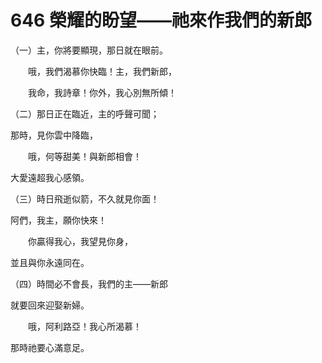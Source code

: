 # 646 榮耀的盼望——祂來作我們的新郎

（一）主，你將要顯現，那日就在眼前。

　　哦，我們渴慕你快臨！主，我們新郎，

　　我命，我詩章！你外，我心別無所傾！

（二）那日正在臨近，主的呼聲可聞；

那時，見你雲中降臨，

　　哦，何等甜美！與新郎相會！

大愛遠超我心感領。

（三）時日飛逝似箭，不久就見你面！

阿們，我主，願你快來！

　　你贏得我心，我望見你身，

並且與你永遠同在。

（四）時間必不會長，我們的主——新郎

就要回來迎娶新婦。

　　哦，阿利路亞！我心所渴慕！

那時祂要心滿意足。

